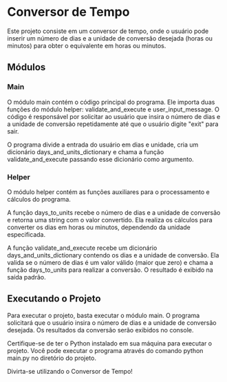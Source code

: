 # Conversor de Tempo

Este projeto consiste em um conversor de tempo, onde o usuário pode inserir um número de dias e a unidade de conversão desejada (horas ou minutos) para obter o equivalente em horas ou minutos.

## Módulos

### Main
O módulo main contém o código principal do programa. Ele importa duas funções do módulo helper: validate_and_execute e user_input_message. O código é responsável por solicitar ao usuário que insira o número de dias e a unidade de conversão repetidamente até que o usuário digite "exit" para sair.

O programa divide a entrada do usuário em dias e unidade, cria um dicionário days_and_units_dictionary e chama a função validate_and_execute passando esse dicionário como argumento.

### Helper
O módulo helper contém as funções auxiliares para o processamento e cálculos do programa.

A função days_to_units recebe o número de dias e a unidade de conversão e retorna uma string com o valor convertido. Ela realiza os cálculos para converter os dias em horas ou minutos, dependendo da unidade especificada.

A função validate_and_execute recebe um dicionário days_and_units_dictionary contendo os dias e a unidade de conversão. Ela valida se o número de dias é um valor válido (maior que zero) e chama a função days_to_units para realizar a conversão. O resultado é exibido na saída padrão.

## Executando o Projeto

Para executar o projeto, basta executar o módulo main. O programa solicitará que o usuário insira o número de dias e a unidade de conversão desejada. Os resultados da conversão serão exibidos no console.

Certifique-se de ter o Python instalado em sua máquina para executar o projeto. Você pode executar o programa através do comando python main.py no diretório do projeto.

Divirta-se utilizando o Conversor de Tempo!
